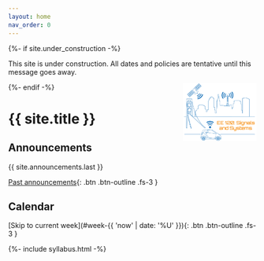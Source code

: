 ```yaml
---
layout: home
nav_order: 0
---
```


{%- if site.under_construction -%}
<p class="warning">
This site is under construction. All dates and policies are tentative until this message goes away.
</p>
{%- endif -%}

<img align="right" alt="EE120 Logo" width="150px" src="assets/images/logo.png">

# {{ site.title }}

## Announcements

{{ site.announcements.last }}

[Past announcements](announcements.md){: .btn .btn-outline .fs-3 }

## Calendar

[Skip to current week](#week-{{ 'now' | date: '%U' }}){: .btn .btn-outline .fs-3 }

<div>
{%- include syllabus.html -%}
</div>